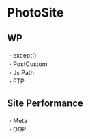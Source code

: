 # PhotoSite  

## WP  
・except()                                          　　                                                          
・PostCustom  
・Js Path  
・FTP

## Site Performance
・Meta  
・OGP
